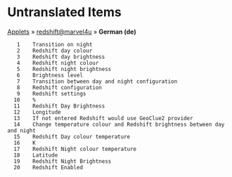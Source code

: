 # Untranslated Items
[Applets](../../../README.md) &#187; [redshift@marvel4u](../README.md) &#187; **German (de)**

       1	Transition on night
       2	Redshift day colour
       3	Redshift day brightness
       4	Redshift night colour
       5	Redshift night brightness
       6	Brightness level
       7	Transition between day and night configuration
       8	Redshift configuration
       9	Redshift settings
      10	%
      11	Redshift Day Brightness
      12	Longitude
      13	If not entered Redshift would use GeoClue2 provider
      14	Change temperature colour and Redshift brightness between day and night
      15	Redshift Day colour temperature
      16	K
      17	Redshift Night colour temperature
      18	Latitude
      19	Redshift Night Brightness
      20	Redshift Enabled
